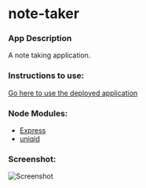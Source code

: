 # note-taker

### App Description
A note taking application.

### Instructions to use:
[Go here to use the deployed application](https://powerful-tor-38789.herokuapp.com/)

### Node Modules:
* [Express](https://www.npmjs.com/package/express)
* [uniqid](https://www.npmjs.com/package/uniqid)

### Screenshot:
![Screenshot](https://raw.githubusercontent.com/everetthumphreys/employee-management-system/master/public/assets/images/screenshot.png)